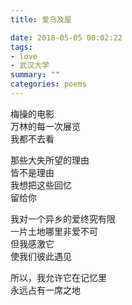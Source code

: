 ```yaml
---
title: 爱乌及屋

date: 2018-05-05 00:02:22
tags:
- love
- 武汉大学
summary: ""
categories: poems
---
```

梅操的电影\
万林的每一次展览\
我都不去看

那些大失所望的理由\
皆不是理由\
我想把这些回忆\
留给你

我对一个异乡的爱终究有限\
一片土地哪里非爱不可\
但我感激它\
使我们彼此遇见

所以，我允许它在记忆里\
永远占有一席之地
